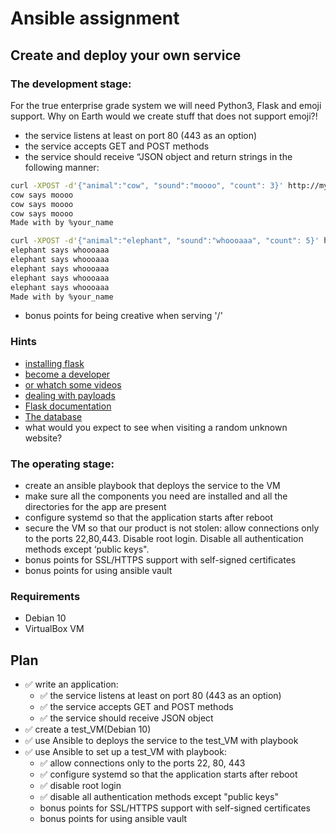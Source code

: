 # Ansible assignment 
## Create and deploy your own service 
### The development stage: 
For the true enterprise grade system we will need Python3, Flask and emoji support. Why on Earth would we create stuff that does not support emoji?!

* the service listens at least on port 80 (443 as an option)
* the service accepts GET and POST methods
* the service should receive “JSON object and return strings in the following manner:

```sh
curl -XPOST -d'{"animal":"cow", "sound":"moooo", "count": 3}' http://myvm.localhost/
cow says moooo
cow says moooo
cow says moooo
Made with by %your_name

curl -XPOST -d'{"animal":"elephant", "sound":"whoooaaa", "count": 5}' http://myvm.localhost/
elephant says whoooaaa
elephant says whoooaaa
elephant says whoooaaa
elephant says whoooaaa
elephant says whoooaaa
Made with by %your_name
```
* bonus points for being creative when serving '/'
### Hints
* [installing flask](https://flask.palletsprojects.com/en/1.1.x/installation/#installation)
* [become a developer](https://flask.palletsprojects.com/en/1.1.x/quickstart/)
* [or whatch some videos](https://www.youtube.com/watch?v=Tv6qXtc4Whs)
* [dealing with payloads](https://www.digitalocean.com/community/tutorials/processing-incoming-request-data-in-flask)
* [Flask documentation](https://flask.palletsprojects.com/en/1.1.x/api/#flask.Request.get_json)
* [The database](https://emojipedia.org/nature/)
* what would you expect to see when visiting a random unknown website?

### The operating stage:
* create an ansible playbook that deploys the service to the VM
* make sure all the components you need are installed and all the directories for the app are present
* configure systemd so that the application starts after reboot
* secure the VM so that our product is not stolen: allow connections only to the ports 22,80,443. Disable root login. Disable all authentication methods except ‘public keys".
* bonus points for SSL/HTTPS support with self-signed certificates
* bonus points for using ansible vault

### Requirements
* Debian 10
* VirtualBox VM

## Plan
* ✅ write an application:
	* ✅ the service listens at least on port 80 (443 as an option)
	* ✅ the service accepts GET and POST methods
	* ✅ the service should receive JSON object
* ✅ create a test_VM(Debian 10)
* ✅ use Ansible to deploys the service to the test_VM with playbook
* ✅ use Ansible to set up a test_VM with playbook:
	* ✅ allow connections only to the ports 22, 80, 443
	* ✅ configure systemd so that the application starts after reboot
	* ✅ disable root login
	* ✅ disable all authentication methods except "public keys"
	* bonus points for SSL/HTTPS support with self-signed certificates
	* bonus points for using ansible vault
